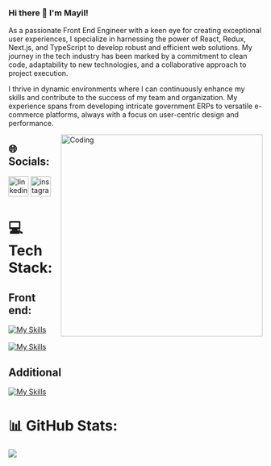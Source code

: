### Hi there 👋 I'm Mayil!

As a passionate Front End Engineer with a keen eye for creating exceptional user experiences, I specialize 
in harnessing the power of React, Redux, Next.js, and TypeScript to develop robust and efficient web solutions. 
My journey in the tech industry has been marked by a commitment to clean code, adaptability to new technologies, 
and a collaborative approach to project execution.

I thrive in dynamic environments where I can continuously enhance my skills and contribute to the success of my 
team and organization. My experience spans from developing intricate government ERPs to versatile e-commerce 
platforms, always with a focus on user-centric design and performance.



<img src="https://cdn.dribbble.com/users/1162077/screenshots/3848914/programmer.gif" align="right" alt="Coding" width="400" />


## 🌐 Socials:
[<img src='https://cdn.jsdelivr.net/npm/simple-icons@3.0.1/icons/linkedin.svg' alt='linkedin' height='40'>](https://www.linkedin.com/in/mayil-safarzada/)  [<img src='https://cdn.jsdelivr.net/npm/simple-icons@3.0.1/icons/instagram.svg' alt='instagram' height='40'>](https://www.instagram.com/mayilsafarow/)  


# 💻 Tech Stack:

## Front end:
[![My Skills](https://skillicons.dev/icons?i=html,css,sass,styledcomponents,tailwind,materialui,jest&theme=dark)](https://skillicons.dev) <br/>
<br/>
[![My Skills](https://skillicons.dev/icons?i=javascript,ts,redux,react,nextjs,express,mongodb&theme=dark)](https://skillicons.dev) <br/>
## Additional
[![My Skills](https://skillicons.dev/icons?i=git,github,gitlab,heroku,netlify,postman&theme=dark)](https://skillicons.dev)



# 📊 GitHub Stats:
<!-- ![](https://github-readme-stats.vercel.app/api?username=mayilss&theme=dark&hide_border=false&include_all_commits=false&count_private=true) -->
![](https://github-readme-stats.vercel.app/api/top-langs/?username=mayilss&theme=dark&hide_border=false&include_all_commits=false&count_private=false&layout=compact)
<!-- ![](https://github-readme-stats.vercel.app/api?username=mayilss&theme=dark&hide_border=false&include_all_commits=false&count_private=false) -->
<!-- ![](https://github-readme-stats.vercel.app/api/top-langs/?username=mayilss&theme=dark&hide_border=false&include_all_commits=true&count_private=true&layout=compact) -->
<!-- [![Top Langs](https://github-readme-stats.vercel.app/api/top-langs/?username=mayilss&layout=compact)](https://github.com/anuraghazra/github-readme-stats) -->
